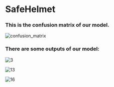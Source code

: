 # SafeHelmet
### This is the confusion matrix of our model.

![confusion_matrix](https://github.com/meerte/SafeHelmet/assets/78919954/b67ca5b5-464a-4777-b070-fa02c6ed60dd)

### There are some outputs of our model:


![3](https://github.com/meerte/SafeHelmet/assets/78919954/03c8650e-1677-4d5e-8a19-68a430582061)

![13](https://github.com/meerte/SafeHelmet/assets/78919954/ec926d89-6d50-4e4f-a080-7b4c8eb04c8f)

![16](https://github.com/meerte/SafeHelmet/assets/78919954/6fee9457-656b-4552-8e0c-31841f693633)
